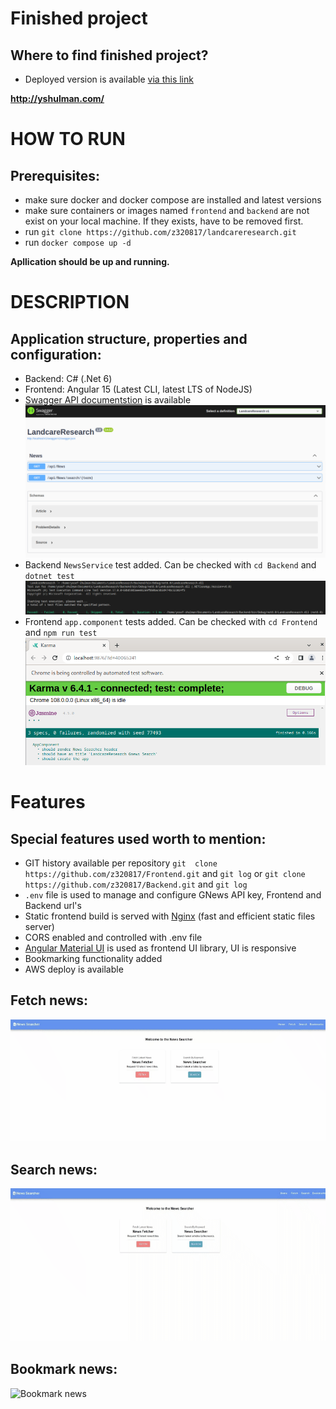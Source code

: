 # Finished project
## Where to find finished project?
- Deployed version is available [via this link](http://yshulman.com/)

**http://yshulman.com/**

# HOW TO RUN
## Prerequisites:

- make sure docker and docker compose are installed and latest versions
- make sure containers or images named `frontend` and `backend` are not exist on your local machine. If they exists, have to be removed first.
- run `git clone https://github.com/z320817/landcareresearch.git`
- run `docker compose up -d`

**Apllication should be up and running.** 

# DESCRIPTION
## Application structure, properties and configuration:
- Backend: C# (.Net 6)
- Frontend: Angular 15 (Latest CLI, latest LTS of NodeJS)
- [Swagger API documentstion](http://yshulman.com/v1/swagger/index.html) is available
![Swagger API documentstion](https://github.com/z320817/landcareresearch/blob/main/Frontend/src/assets/images/swagger.png "Swagger API documentstion")
- Backend `NewsService` test added. Can be checked with `cd Backend` and `dotnet test`
![Backend Test](https://github.com/z320817/landcareresearch/blob/main/Frontend/src/assets/images/backend_xunit_test.png "Backend Test")
- Frontend `app.component` tests added. Can be checked with `cd Frontend` and `npm run test`
![Frontend Test](https://github.com/z320817/landcareresearch/blob/main/Frontend/src/assets/images/frontend_jasmine_unit_test.png "Frontend Test")


# Features
## Special features used worth to mention:
- GIT history available per repository `git  clone https://github.com/z320817/Frontend.git` and `git log` 
  or `git clone https://github.com/z320817/Backend.git` and `git log`
- `.env` file is used to manage and configure GNews API key, Frontend and Backend url's
- Static frontend build is served with [Nginx](https://nginx.org/en/ "Nginx") (fast and efficient static files server)
- CORS enabled and controlled with .env file
- [Angular Material UI](https://material.angular.io/ "Angular Material UI") is used as frontend UI library, UI is responsive
- Bookmarking functionality added
- AWS deploy is available

## Fetch news:
![Fetch news](https://github.com/z320817/landcareresearch/blob/main/Frontend/src/assets/images/fetch.gif "Fetch news")

## Search news:
![Fetch news](https://github.com/z320817/landcareresearch/blob/main/Frontend/src/assets/images/search.gif "Search news")

## Bookmark news:
![Bookmark news](https://github.com/z320817/landcareresearch/blob/main/Frontend/src/assets/images/bookmarks.gif "Bookmark news")